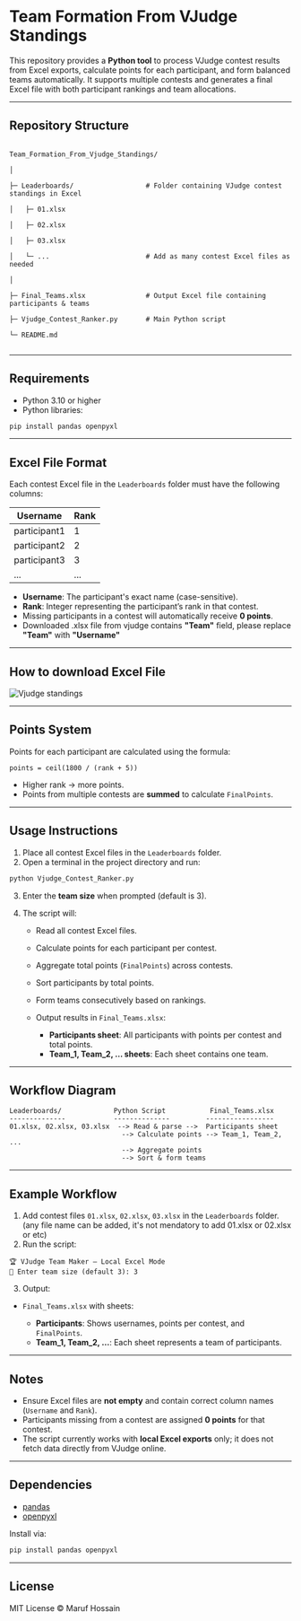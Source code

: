# Team Formation From VJudge Standings

This repository provides a **Python tool** to process VJudge contest results from Excel exports, calculate points for each participant, and form balanced teams automatically. It supports multiple contests and generates a final Excel file with both participant rankings and team allocations.

---

## Repository Structure


```

Team_Formation_From_Vjudge_Standings/

│

├─ Leaderboards/                  # Folder containing VJudge contest standings in Excel

│   ├─ 01.xlsx

│   ├─ 02.xlsx

│   ├─ 03.xlsx

│   └─ ...                        # Add as many contest Excel files as needed

│

├─ Final_Teams.xlsx               # Output Excel file containing participants & teams

├─ Vjudge_Contest_Ranker.py       # Main Python script

└─ README.md


````

---

## Requirements

- Python 3.10 or higher
- Python libraries:

```bash
pip install pandas openpyxl
````

---

## Excel File Format

Each contest Excel file in the `Leaderboards` folder must have the following columns:

| Username     | Rank |
| ------------ | ---- |
| participant1 | 1    |
| participant2 | 2    |
| participant3 | 3    |
| ...          | ...  |

* **Username**: The participant's exact name (case-sensitive).
* **Rank**: Integer representing the participant’s rank in that contest.
* Missing participants in a contest will automatically receive **0 points**.
* Downloaded .xlsx file from vjudge contains **"Team"** field, please replace **"Team"** with **"Username"**

---

## How to download Excel File

![Vjudge standings](https://toffeeshare.com/static/media/logo.42a58a0d.png)

---

## Points System

Points for each participant are calculated using the formula:

```
points = ceil(1800 / (rank + 5))
```

* Higher rank → more points.
* Points from multiple contests are **summed** to calculate `FinalPoints`.

---

## Usage Instructions

1. Place all contest Excel files in the `Leaderboards` folder.
2. Open a terminal in the project directory and run:

```bash
python Vjudge_Contest_Ranker.py
```

3. Enter the **team size** when prompted (default is 3).
4. The script will:

   * Read all contest Excel files.
   * Calculate points for each participant per contest.
   * Aggregate total points (`FinalPoints`) across contests.
   * Sort participants by total points.
   * Form teams consecutively based on rankings.
   * Output results in `Final_Teams.xlsx`:

     * **Participants sheet**: All participants with points per contest and total points.
     * **Team_1, Team_2, … sheets**: Each sheet contains one team.

---

## Workflow Diagram

```text
Leaderboards/             Python Script           Final_Teams.xlsx
--------------            --------------         -----------------
01.xlsx, 02.xlsx, 03.xlsx  --> Read & parse -->  Participants sheet
                            --> Calculate points --> Team_1, Team_2, ...
                            --> Aggregate points
                            --> Sort & form teams
```

---

## Example Workflow

1. Add contest files `01.xlsx`, `02.xlsx`, `03.xlsx` in the `Leaderboards` folder. (any file name can be added, it's not mendatory to add 01.xlsx or 02.xlsx or etc)
2. Run the script:

```
🏆 VJudge Team Maker — Local Excel Mode
👥 Enter team size (default 3): 3
```

3. Output:

* `Final_Teams.xlsx` with sheets:

  * **Participants**: Shows usernames, points per contest, and `FinalPoints`.
  * **Team_1, Team_2, …**: Each sheet represents a team of participants.

---

## Notes

* Ensure Excel files are **not empty** and contain correct column names (`Username` and `Rank`).
* Participants missing from a contest are assigned **0 points** for that contest.
* The script currently works with **local Excel exports** only; it does not fetch data directly from VJudge online.

---

## Dependencies

* [pandas](https://pandas.pydata.org/)
* [openpyxl](https://openpyxl.readthedocs.io/en/stable/)

Install via:

```bash
pip install pandas openpyxl
```

---

## License

MIT License © Maruf Hossain
